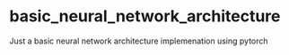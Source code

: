 # basic_neural_network_architecture
Just a basic neural network architecture implemenation using pytorch
